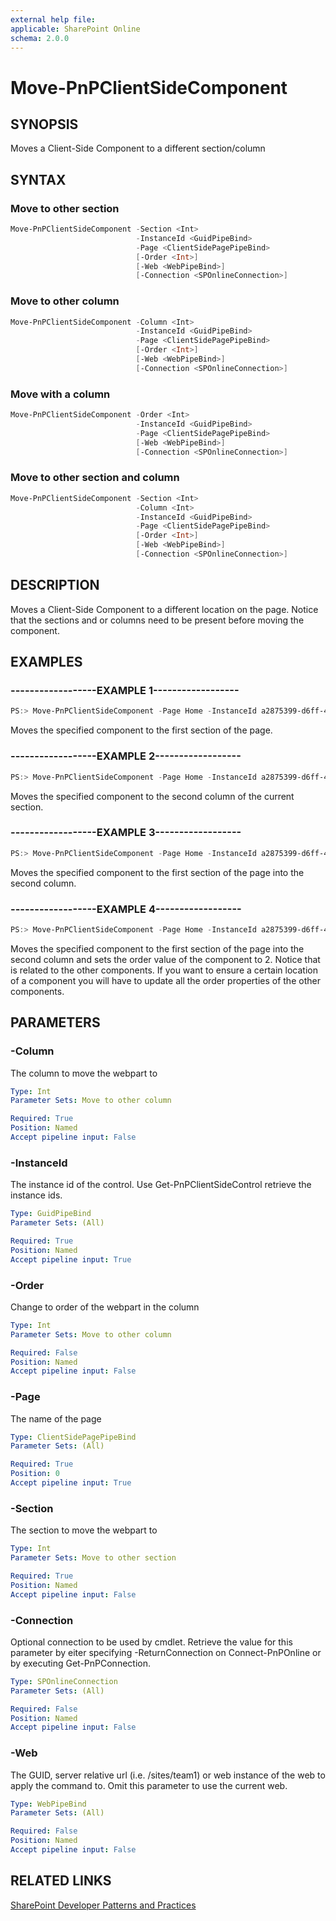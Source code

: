 ```yaml
---
external help file:
applicable: SharePoint Online
schema: 2.0.0
---
```

# Move-PnPClientSideComponent

## SYNOPSIS
Moves a Client-Side Component to a different section/column

## SYNTAX 

### Move to other section
```powershell
Move-PnPClientSideComponent -Section <Int>
                            -InstanceId <GuidPipeBind>
                            -Page <ClientSidePagePipeBind>
                            [-Order <Int>]
                            [-Web <WebPipeBind>]
                            [-Connection <SPOnlineConnection>]
```

### Move to other column
```powershell
Move-PnPClientSideComponent -Column <Int>
                            -InstanceId <GuidPipeBind>
                            -Page <ClientSidePagePipeBind>
                            [-Order <Int>]
                            [-Web <WebPipeBind>]
                            [-Connection <SPOnlineConnection>]
```

### Move with a column
```powershell
Move-PnPClientSideComponent -Order <Int>
                            -InstanceId <GuidPipeBind>
                            -Page <ClientSidePagePipeBind>
                            [-Web <WebPipeBind>]
                            [-Connection <SPOnlineConnection>]
```

### Move to other section and column
```powershell
Move-PnPClientSideComponent -Section <Int>
                            -Column <Int>
                            -InstanceId <GuidPipeBind>
                            -Page <ClientSidePagePipeBind>
                            [-Order <Int>]
                            [-Web <WebPipeBind>]
                            [-Connection <SPOnlineConnection>]
```

## DESCRIPTION
Moves a Client-Side Component to a different location on the page. Notice that the sections and or columns need to be present before moving the component.

## EXAMPLES

### ------------------EXAMPLE 1------------------
```powershell
PS:> Move-PnPClientSideComponent -Page Home -InstanceId a2875399-d6ff-43a0-96da-be6ae5875f82 -Section 1
```

Moves the specified component to the first section of the page.

### ------------------EXAMPLE 2------------------
```powershell
PS:> Move-PnPClientSideComponent -Page Home -InstanceId a2875399-d6ff-43a0-96da-be6ae5875f82 -Column 2
```

Moves the specified component to the second column of the current section.

### ------------------EXAMPLE 3------------------
```powershell
PS:> Move-PnPClientSideComponent -Page Home -InstanceId a2875399-d6ff-43a0-96da-be6ae5875f82 -Section 1 -Column 2
```

Moves the specified component to the first section of the page into the second column.

### ------------------EXAMPLE 4------------------
```powershell
PS:> Move-PnPClientSideComponent -Page Home -InstanceId a2875399-d6ff-43a0-96da-be6ae5875f82 -Section 1 -Column 2 -Order 2
```

Moves the specified component to the first section of the page into the second column and sets the order value of the component to 2. Notice that is related to the other components. If you want to ensure a certain location of a component you will have to update all the order properties of the other components.

## PARAMETERS

### -Column
The column to move the webpart to

```yaml
Type: Int
Parameter Sets: Move to other column

Required: True
Position: Named
Accept pipeline input: False
```

### -InstanceId
The instance id of the control. Use Get-PnPClientSideControl retrieve the instance ids.

```yaml
Type: GuidPipeBind
Parameter Sets: (All)

Required: True
Position: Named
Accept pipeline input: True
```

### -Order
Change to order of the webpart in the column

```yaml
Type: Int
Parameter Sets: Move to other column

Required: False
Position: Named
Accept pipeline input: False
```

### -Page
The name of the page

```yaml
Type: ClientSidePagePipeBind
Parameter Sets: (All)

Required: True
Position: 0
Accept pipeline input: True
```

### -Section
The section to move the webpart to

```yaml
Type: Int
Parameter Sets: Move to other section

Required: True
Position: Named
Accept pipeline input: False
```

### -Connection
Optional connection to be used by cmdlet. Retrieve the value for this parameter by eiter specifying -ReturnConnection on Connect-PnPOnline or by executing Get-PnPConnection.

```yaml
Type: SPOnlineConnection
Parameter Sets: (All)

Required: False
Position: Named
Accept pipeline input: False
```

### -Web
The GUID, server relative url (i.e. /sites/team1) or web instance of the web to apply the command to. Omit this parameter to use the current web.

```yaml
Type: WebPipeBind
Parameter Sets: (All)

Required: False
Position: Named
Accept pipeline input: False
```

## RELATED LINKS

[SharePoint Developer Patterns and Practices](http://aka.ms/sppnp)